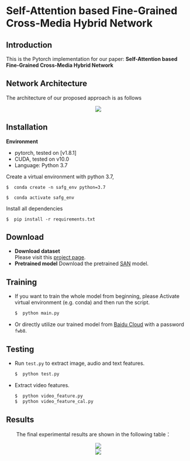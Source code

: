 # Self-Attention based Fine-Grained Cross-Media Hybrid Network
## Introduction
This is the Pytorch implementation for our paper: **Self-Attention based Fine-Grained Cross-Media Hybrid Network**
## Network Architecture
The architecture of our proposed approach is as follows
<div align=center><img  src="https://github.com/NUST-Machine-Intelligence-Laboratory/SAFGCMHN/blob/main/fig/architecture.png"/></div>

## Installation
**Environment**  
* pytorch, tested on [v1.8.1]  
* CUDA, tested on v10.0  
* Language: Python 3.7

Create a virtual environment with python 3.7,

    $  conda create -n safg_env python=3.7

    $  conda activate safg_env

  Install all dependencies

    $  pip install -r requirements.txt
    
## Download
* **Download dataset**  
Please visit this [project page](http://59.108.48.34/tiki/FGCrossNet/).
* **Pretrained model**
Download the pretrained [SAN](https://github.com/hszhao/SAN) model.

## Training
   * If you want to train the whole model from beginning, please Activate virtual environment (e.g. conda) and then run the script.
      ```python
      $  python main.py
      ```
   * Or directly utilize our trained model from [Baidu Cloud](https://pan.baidu.com/s/1GlDbEbZizk5jncEwXlbpig) with a password `fwb8`.
## Testing 
   * Run `test.py` to extract image, audio and text features.
      ```python
      $  python test.py
      ```
   * Extract video features.
      ```python
      $  python video_feature.py
      $  python video_feature_cal.py
      ```
## Results
 &emsp;&emsp;The final experimental results are shown in the following table：    
 <div align=center><img  src="https://github.com/NUST-Machine-Intelligence-Laboratory/SAFGCMHN/blob/main/fig/table2.png"/></div>
 <div align=center><img  src="https://github.com/NUST-Machine-Intelligence-Laboratory/SAFGCMHN/blob/main/fig/table3.png"/></div>
